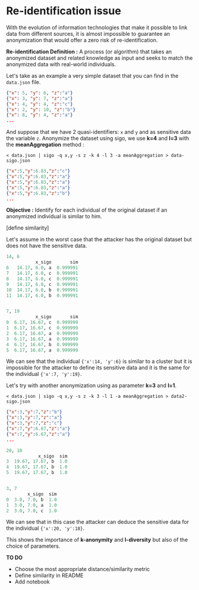 # Re-identification issue

With the evolution of information technologies that make it possible to link data from different sources, it is almost impossible to guarantee an anonymization that would offer a zero risk of re-identification.

**Re-identification Definition :** A process (or algorithm) that takes an anonymized dataset and related knowledge as input and seeks to match the anonymized data with real-world individuals.

Let's take as an example a very simple dataset that you can find in the `data.json` file.

```json
{"x": 5, "y": 6, "z":"a"}
{"x": 3, "y": 7, "z":"a"}
{"x": 4, "y": 4, "z":"c"}
{"x": 2, "y": 10, "z":"b"}
{"x": 8, "y": 4, "z":"a"}
...
```

And suppose that we have 2 quasi-identifiers: `x` and `y` and as sensitive data the variable `z`. Anonymize the dataset using sigo, we use **k=4** and **l=3** with the **meanAggregation** method :

```console
< data.json | sigo -q x,y -s z -k 4 -l 3 -a meanAggregation > data-sigo.json
```

```json
{"x":5,"y":6.83,"z":"c"}
{"x":5,"y":6.83,"z":"a"}
{"x":5,"y":6.83,"z":"a"}
{"x":5,"y":6.83,"z":"a"}
{"x":5,"y":6.83,"z":"b"}
...
```

**Objective :** Identify for each individual of the original dataset if an anonymized individual is similar to him.

[define similarity]

Let's assume in the worst case that the attacker has the original dataset but does not have the sensitive data.

```python
14, 6
           x_sigo       sim
6   14.17, 6.0, a  0.999991
7   14.17, 6.0, c  0.999991
8   14.17, 6.0, c  0.999991
9   14.17, 6.0, c  0.999991
10  14.17, 6.0, b  0.999991
11  14.17, 6.0, b  0.999991


7, 19
           x_sigo       sim
0  6.17, 16.67, c  0.999999
1  6.17, 16.67, c  0.999999
2  6.17, 16.67, a  0.999999
3  6.17, 16.67, a  0.999999
4  6.17, 16.67, b  0.999999
5  6.17, 16.67, a  0.999999
```

We can see that the individual `{'x':14, 'y':6}` is similar to a cluster but it is impossible for the attacker to define its sensitive data and it is the same for the individual `{'x':7, 'y':19}`.

Let's try with another anonymization using as parameter **k=3** and **l=1**.

```console
< data.json | sigo -q x,y -s z -k 3 -l 1 -a meanAggregation > data2-sigo.json
```

```json
{"x":3,"y":7,"z":"b"}
{"x":3,"y":7,"z":"a"}
{"x":3,"y":7,"z":"c"}
{"x":7,"y":6.67,"z":"a"}
{"x":7,"y":6.67,"z":"a"}
...
```

```python
20, 18
            x_sigo  sim
3  19.67, 17.67, b  1.0
4  19.67, 17.67, b  1.0
5  19.67, 17.67, b  1.0


3, 7
        x_sigo  sim
0  3.0, 7.0, b  1.0
1  3.0, 7.0, a  1.0
2  3.0, 7.0, c  1.0
```

We can see that in this case the attacker can deduce the sensitive data for the individual `{'x':20, 'y':18}`.

This shows the importance of **k-anonymity** and **l-diversity** but also of the choice of parameters.

**TO DO**

- Choose the most appropriate distance/similarity metric
- Define similarity in README
- Add notebook
